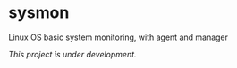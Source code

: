 # sysmon
Linux OS basic system monitoring, with agent and manager

_This project is under development._